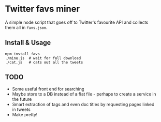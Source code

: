 # Twitter favs miner

A simple node script that goes off to Twitter's favourite API and collects them all in `favs.json`.

## Install & Usage

    npm install favs
    ./mine.js  # wait for full download
    ./cat.js   # cats out all the tweets

## TODO

* Some useful front end for searching
* Maybe store to a DB instead of a flat file - perhaps to create a service in the future
* Smart extraction of tags and even doc titles by requesting pages linked in tweets
* Make pretty!
